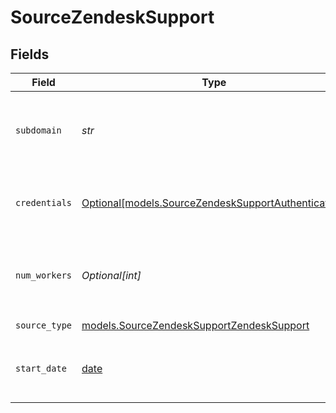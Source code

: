 # SourceZendeskSupport


## Fields

| Field                                                                                                                                                                                                                                                                                                                              | Type                                                                                                                                                                                                                                                                                                                               | Required                                                                                                                                                                                                                                                                                                                           | Description                                                                                                                                                                                                                                                                                                                        | Example                                                                                                                                                                                                                                                                                                                            |
| ---------------------------------------------------------------------------------------------------------------------------------------------------------------------------------------------------------------------------------------------------------------------------------------------------------------------------------- | ---------------------------------------------------------------------------------------------------------------------------------------------------------------------------------------------------------------------------------------------------------------------------------------------------------------------------------- | ---------------------------------------------------------------------------------------------------------------------------------------------------------------------------------------------------------------------------------------------------------------------------------------------------------------------------------- | ---------------------------------------------------------------------------------------------------------------------------------------------------------------------------------------------------------------------------------------------------------------------------------------------------------------------------------- | ---------------------------------------------------------------------------------------------------------------------------------------------------------------------------------------------------------------------------------------------------------------------------------------------------------------------------------- |
| `subdomain`                                                                                                                                                                                                                                                                                                                        | *str*                                                                                                                                                                                                                                                                                                                              | :heavy_check_mark:                                                                                                                                                                                                                                                                                                                 | This is your unique Zendesk subdomain that can be found in your account URL. For example, in https://MY_SUBDOMAIN.zendesk.com/, MY_SUBDOMAIN is the value of your subdomain.                                                                                                                                                       |                                                                                                                                                                                                                                                                                                                                    |
| `credentials`                                                                                                                                                                                                                                                                                                                      | [Optional[models.SourceZendeskSupportAuthentication]](../models/sourcezendesksupportauthentication.md)                                                                                                                                                                                                                             | :heavy_minus_sign:                                                                                                                                                                                                                                                                                                                 | Zendesk allows two authentication methods. We recommend using `OAuth2.0` for Airbyte Cloud users and `API token` for Airbyte Open Source users.                                                                                                                                                                                    |                                                                                                                                                                                                                                                                                                                                    |
| `num_workers`                                                                                                                                                                                                                                                                                                                      | *Optional[int]*                                                                                                                                                                                                                                                                                                                    | :heavy_minus_sign:                                                                                                                                                                                                                                                                                                                 | The number of worker threads to use for the sync. The performance upper boundary is based on the limit of your Zendesk Support plan. More info about the rate limit plan tiers can be found on Zendesk's API <a href="https://developer.zendesk.com/api-reference/introduction/rate-limits/#zendesk-support-plan-limits">docs</a>. | 1                                                                                                                                                                                                                                                                                                                                  |
| `source_type`                                                                                                                                                                                                                                                                                                                      | [models.SourceZendeskSupportZendeskSupport](../models/sourcezendesksupportzendesksupport.md)                                                                                                                                                                                                                                       | :heavy_check_mark:                                                                                                                                                                                                                                                                                                                 | N/A                                                                                                                                                                                                                                                                                                                                |                                                                                                                                                                                                                                                                                                                                    |
| `start_date`                                                                                                                                                                                                                                                                                                                       | [date](https://docs.python.org/3/library/datetime.html#date-objects)                                                                                                                                                                                                                                                               | :heavy_minus_sign:                                                                                                                                                                                                                                                                                                                 | The UTC date and time from which you'd like to replicate data, in the format YYYY-MM-DDT00:00:00Z. All data generated after this date will be replicated.                                                                                                                                                                          | 2020-10-15T00:00:00Z                                                                                                                                                                                                                                                                                                               |